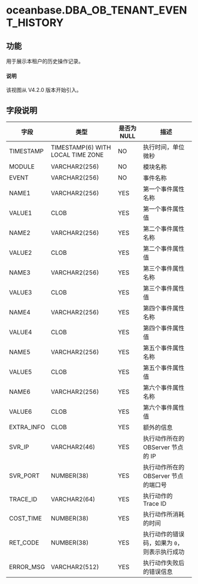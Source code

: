 # oceanbase.DBA_OB_TENANT_EVENT_HISTORY

## 功能

用于展示本租户的历史操作记录。

<main id="notice" type='explain'>
<h4>说明</h4>
<p>该视图从 V4.2.0 版本开始引入。</p>
</main>

## 字段说明

| 字段        | 类型         | 是否为 NULL | 描述                                       |
|------------|--------------|-------------|-------------------------------------------|
| TIMESTAMP  | TIMESTAMP(6) WITH LOCAL TIME ZONE | NO          | 执行时间，单位微秒 |
| MODULE     | VARCHAR2(256)| NO          | 模块名称    |
| EVENT      | VARCHAR2(256)| NO          | 事件名称   |
| NAME1      | VARCHAR2(256)| YES         | 第一个事件属性名称   |
| VALUE1     | CLOB         | YES         | 第一个事件属性值   |
| NAME2      | VARCHAR2(256)| YES         | 第二个事件属性名称  |
| VALUE2     | CLOB         | YES         | 第二个事件属性值  |
| NAME3      | VARCHAR2(256)| YES         | 第三个事件属性名称 |
| VALUE3     | CLOB         | YES         | 第三个事件属性值  |
| NAME4      | VARCHAR2(256)| YES         | 第四个事件属性名称   |
| VALUE4     | CLOB         | YES         | 第四个事件属性值   |
| NAME5      | VARCHAR2(256)| YES         | 第五个事件属性名称  |
| VALUE5     | CLOB         | YES         | 第五个事件属性值   |
| NAME6      | VARCHAR2(256)| YES         | 第六个事件属性名称   |
| VALUE6     | CLOB         | YES         | 第六个事件属性值    |
| EXTRA_INFO | CLOB         | YES         | 额外的信息    |
| SVR_IP     | VARCHAR2(46) | YES         | 执行动作所在的 OBServer 节点的 IP   |
| SVR_PORT   | NUMBER(38)   | YES         | 执行动作所在的 OBServer 节点的端口号     |
| TRACE_ID   | VARCHAR2(64) | YES         | 执行动作的 Trace ID    |
| COST_TIME  | NUMBER(38)   | YES         | 执行动作所消耗的时间    |
| RET_CODE   | NUMBER(38)   | YES         | 执行动作的错误码，如果为 `0`，则表示执行成功   |
| ERROR_MSG  | VARCHAR2(512)| YES         | 执行动作失败后的错误信息    |
